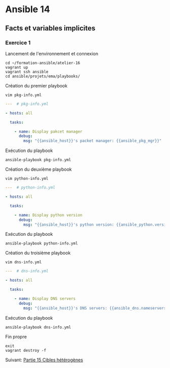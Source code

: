 # Ansible 14
## Facts et variables implicites
### Exercice 1
Lancement de l'environnement et connexion
```console
cd ~/formation-ansible/atelier-16
vagrant up
vagrant ssh ansible
cd ansible/projets/ema/playbooks/
```

Création du premier playbook
```console
vim pkg-info.yml
```
```yml
---  # pkg-info.yml

- hosts: all

  tasks:

    - name: Display pakcet manager
      debug:
        msg: "{{ansible_host}}'s packet manager: {{ansible_pkg_mgr}}"
```

Exécution du playbook
```console
ansible-playbook pkg-info.yml
```

Création du deuxième playbook
```console
vim python-info.yml
```
```yml
---  # python-info.yml

- hosts: all

  tasks:

    - name: Display python version
      debug:
        msg: "{{ansible_host}}'s python version: {{ansible_python.version.major}}.{{ansible_python.version.minor}}.{{ansible_python.version.micro}}"
```

Exécution du playbook
```console
ansible-playbook python-info.yml
```

Création du troisième playbook
```console
vim dns-info.yml
```
```yml
---  # dns-info.yml

- hosts: all

  tasks:

    - name: Display DNS servers
      debug:
        msg: "{{ansible_host}}'s DNS servers: {{ansible_dns.nameservers}}"
```

Exécution du playbook
```console
ansible-playbook dns-info.yml
```

Fin propre
```console
exit
vagrant destroy -f
```

Suivant: [Partie 15 Cibles hétérogènes](/Ansible_15/Ansible_15.1.md)
